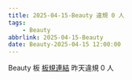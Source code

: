 ```yaml
---
title: 2025-04-15-Beauty 違規 0 人
tags:
    - Beauty
abbrlink: 2025-04-15-Beauty
date: Beauty-2025-04-15 12:00:00
---
```

Beauty 板 [板規連結](https://www.ptt.cc/bbs/Beauty/M.1630069980.A.84B.html)
昨天違規 0 人
